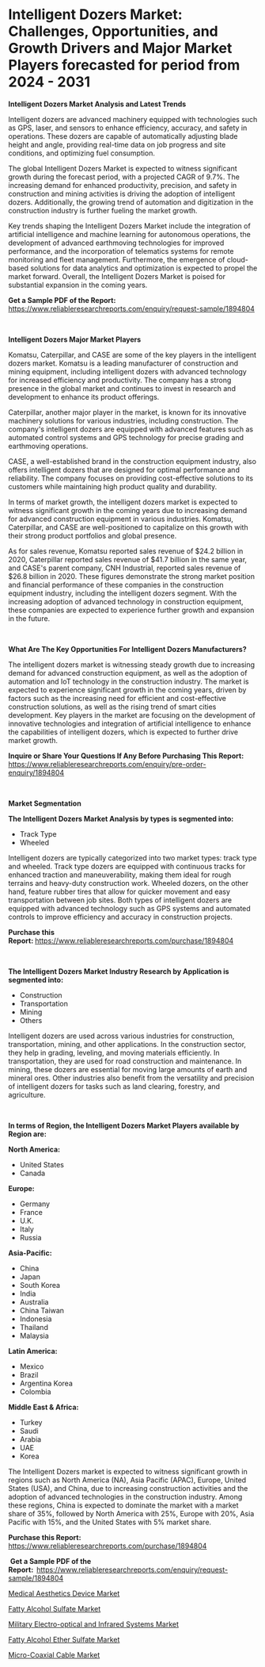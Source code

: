 <p><h1>Intelligent Dozers Market: Challenges, Opportunities, and Growth Drivers and Major Market Players forecasted for period from 2024 - 2031</h1></p><p><strong>Intelligent Dozers Market Analysis and Latest Trends</strong></p>
<p><p>Intelligent dozers are advanced machinery equipped with technologies such as GPS, laser, and sensors to enhance efficiency, accuracy, and safety in operations. These dozers are capable of automatically adjusting blade height and angle, providing real-time data on job progress and site conditions, and optimizing fuel consumption. </p><p>The global Intelligent Dozers Market is expected to witness significant growth during the forecast period, with a projected CAGR of 9.7%. The increasing demand for enhanced productivity, precision, and safety in construction and mining activities is driving the adoption of intelligent dozers. Additionally, the growing trend of automation and digitization in the construction industry is further fueling the market growth.</p><p>Key trends shaping the Intelligent Dozers Market include the integration of artificial intelligence and machine learning for autonomous operations, the development of advanced earthmoving technologies for improved performance, and the incorporation of telematics systems for remote monitoring and fleet management. Furthermore, the emergence of cloud-based solutions for data analytics and optimization is expected to propel the market forward. Overall, the Intelligent Dozers Market is poised for substantial expansion in the coming years.</p></p>
<p><strong>Get a Sample PDF of the Report:&nbsp;</strong> <a href="https://www.reliableresearchreports.com/enquiry/request-sample/1894804">https://www.reliableresearchreports.com/enquiry/request-sample/1894804</a></p>
<p>&nbsp;</p>
<p><strong>Intelligent Dozers Major Market Players</strong></p>
<p><p>Komatsu, Caterpillar, and CASE are some of the key players in the intelligent dozers market. Komatsu is a leading manufacturer of construction and mining equipment, including intelligent dozers with advanced technology for increased efficiency and productivity. The company has a strong presence in the global market and continues to invest in research and development to enhance its product offerings.</p><p>Caterpillar, another major player in the market, is known for its innovative machinery solutions for various industries, including construction. The company's intelligent dozers are equipped with advanced features such as automated control systems and GPS technology for precise grading and earthmoving operations.</p><p>CASE, a well-established brand in the construction equipment industry, also offers intelligent dozers that are designed for optimal performance and reliability. The company focuses on providing cost-effective solutions to its customers while maintaining high product quality and durability.</p><p>In terms of market growth, the intelligent dozers market is expected to witness significant growth in the coming years due to increasing demand for advanced construction equipment in various industries. Komatsu, Caterpillar, and CASE are well-positioned to capitalize on this growth with their strong product portfolios and global presence.</p><p>As for sales revenue, Komatsu reported sales revenue of $24.2 billion in 2020, Caterpillar reported sales revenue of $41.7 billion in the same year, and CASE's parent company, CNH Industrial, reported sales revenue of $26.8 billion in 2020. These figures demonstrate the strong market position and financial performance of these companies in the construction equipment industry, including the intelligent dozers segment. With the increasing adoption of advanced technology in construction equipment, these companies are expected to experience further growth and expansion in the future.</p></p>
<p>&nbsp;</p>
<p><strong>What Are The Key Opportunities For Intelligent Dozers Manufacturers?</strong></p>
<p><p>The intelligent dozers market is witnessing steady growth due to increasing demand for advanced construction equipment, as well as the adoption of automation and IoT technology in the construction industry. The market is expected to experience significant growth in the coming years, driven by factors such as the increasing need for efficient and cost-effective construction solutions, as well as the rising trend of smart cities development. Key players in the market are focusing on the development of innovative technologies and integration of artificial intelligence to enhance the capabilities of intelligent dozers, which is expected to further drive market growth.</p></p>
<p><strong>Inquire or Share Your Questions If Any Before Purchasing This Report:</strong> <a href="https://www.reliableresearchreports.com/enquiry/pre-order-enquiry/1894804">https://www.reliableresearchreports.com/enquiry/pre-order-enquiry/1894804</a></p>
<p>&nbsp;</p>
<p><strong>Market Segmentation</strong></p>
<p><strong>The Intelligent Dozers Market Analysis by types is segmented into:</strong></p>
<p><ul><li>Track Type</li><li>Wheeled</li></ul></p>
<p><p>Intelligent dozers are typically categorized into two market types: track type and wheeled. Track type dozers are equipped with continuous tracks for enhanced traction and maneuverability, making them ideal for rough terrains and heavy-duty construction work. Wheeled dozers, on the other hand, feature rubber tires that allow for quicker movement and easy transportation between job sites. Both types of intelligent dozers are equipped with advanced technology such as GPS systems and automated controls to improve efficiency and accuracy in construction projects.</p></p>
<p><strong>Purchase this Report:&nbsp;</strong><a href="https://www.reliableresearchreports.com/purchase/1894804">https://www.reliableresearchreports.com/purchase/1894804</a></p>
<p>&nbsp;</p>
<p><strong>The Intelligent Dozers Market Industry Research by Application is segmented into:</strong></p>
<p><ul><li>Construction</li><li>Transportation</li><li>Mining</li><li>Others</li></ul></p>
<p><p>Intelligent dozers are used across various industries for construction, transportation, mining, and other applications. In the construction sector, they help in grading, leveling, and moving materials efficiently. In transportation, they are used for road construction and maintenance. In mining, these dozers are essential for moving large amounts of earth and mineral ores. Other industries also benefit from the versatility and precision of intelligent dozers for tasks such as land clearing, forestry, and agriculture.</p></p>
<p>&nbsp;</p>
<p><strong>In terms of Region, the Intelligent Dozers Market Players available by Region are:</strong></p>
<p>
    <p> <strong> North America: </strong>
        <ul>
            <li>United States</li>
            <li>Canada</li>
        </ul>
        </p> 
    <p> <strong> Europe: </strong>
        <ul>
            <li>Germany</li>
            <li>France</li>
            <li>U.K.</li>
            <li>Italy</li>
            <li>Russia</li>
        </ul>
        </p> 
    <p> <strong> Asia-Pacific: </strong>
        <ul>
            <li>China</li>
            <li>Japan</li>
            <li>South Korea</li>
            <li>India</li>
            <li>Australia</li>
            <li>China Taiwan</li>
            <li>Indonesia</li>
            <li>Thailand</li>
            <li>Malaysia</li>
        </ul>
        </p> 
    <p> <strong> Latin America: </strong>
        <ul>
            <li>Mexico</li>
            <li>Brazil</li>
            <li>Argentina Korea</li>
            <li>Colombia</li>
        </ul>
        </p> 
    <p> <strong> Middle East & Africa: </strong>
        <ul>
            <li>Turkey</li>
            <li>Saudi</li>
            <li>Arabia</li>
            <li>UAE</li>
            <li>Korea</li>
        </ul>
    </p>
    </p>
<p><p>The Intelligent Dozers market is expected to witness significant growth in regions such as North America (NA), Asia Pacific (APAC), Europe, United States (USA), and China, due to increasing construction activities and the adoption of advanced technologies in the construction industry. Among these regions, China is expected to dominate the market with a market share of 35%, followed by North America with 25%, Europe with 20%, Asia Pacific with 15%, and the United States with 5% market share.</p></p>
<p><strong>Purchase this Report: </strong><a href="https://www.reliableresearchreports.com/purchase/1894804">https://www.reliableresearchreports.com/purchase/1894804</a></p>
<p>&nbsp;<strong>Get a Sample PDF of the Report:&nbsp;&nbsp;</strong><a href="https://www.reliableresearchreports.com/enquiry/request-sample/1894804">https://www.reliableresearchreports.com/enquiry/request-sample/1894804</a></p>
<p><strong></strong></p>
<p><p><a href="https://bubble-tree-ea4.notion.site/Medical-Aesthetics-Device-Market-Offer-Valuable-Insights-into-Market-Size-Market-Share-Market-Tren-792559f1ab8c49088f3d2955331d68ea">Medical Aesthetics Device Market</a></p><p><a href="https://view.publitas.com/reportprime-1/fatty-alcohol-sulfate-market-size-evaluating-its-market-trends-growth-and-projections-2024-2031/">Fatty Alcohol Sulfate Market</a></p><p><a href="https://automatic-knee-4c7.notion.site/Military-Electro-optical-and-Infrared-Systems-Market-Size-Growth-and-Forecast-from-2024-2031-3d267b0e935c4a88852d7d3dc42ace83">Military Electro-optical and Infrared Systems Market</a></p><p><a href="https://view.publitas.com/reportprime-1/fatty-alcohol-ether-sulfate-market-growth-market-trends-covid-19-impact-and-forecasts-for-period-from-2024-2031/">Fatty Alcohol Ether Sulfate Market</a></p><p><a href="https://woozy-pyroraptor-a1f.notion.site/Micro-Coaxial-Cable-Market-Research-Report-Forecasted-for-Period-from-2024-2031-by-Market-Type-M-13409b81fd1f42cd8de3fd337133ccbf">Micro-Coaxial Cable Market</a></p></p>